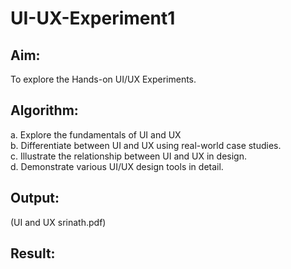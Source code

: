 # UI-UX-Experiment1

## Aim:
To explore the Hands-on UI/UX Experiments.
## Algorithm:
a. Explore the fundamentals of UI and UX  
b. Differentiate between UI and UX using real-world case studies.  
c. Illustrate the relationship between UI and UX in design.  
d. Demonstrate various UI/UX design tools in detail.   
  
## Output:
(UI and UX srinath.pdf)
## Result:
